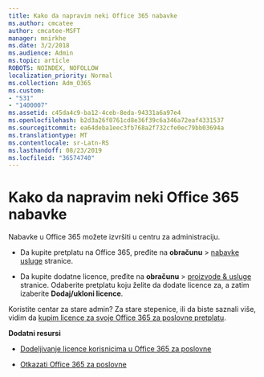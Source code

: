 ```yaml
---
title: Kako da napravim neki Office 365 nabavke
ms.author: cmcatee
author: cmcatee-MSFT
manager: mnirkhe
ms.date: 3/2/2018
ms.audience: Admin
ms.topic: article
ROBOTS: NOINDEX, NOFOLLOW
localization_priority: Normal
ms.collection: Adm_O365
ms.custom:
- "531"
- "1400007"
ms.assetid: c45da4c9-ba12-4ceb-8eda-94331a6a97e4
ms.openlocfilehash: b2d3a26f0761cd8e36f39c6a346a72eaf4331537
ms.sourcegitcommit: ea64deba1eec3fb768a2f732cfe0ec79bb03694a
ms.translationtype: MT
ms.contentlocale: sr-Latn-RS
ms.lasthandoff: 08/23/2019
ms.locfileid: "36574740"
---
```

# <a name="how-to-make-an-office-365-purchase"></a>Kako da napravim neki Office 365 nabavke

Nabavke u Office 365 možete izvršiti u centru za administraciju.
  
- Da kupite pretplatu na Office 365, pređite na **obračunu** \> [nabavke usluge](https://go.microsoft.com/fwlink/p/?linkid=868433) stranice.

- Da kupite dodatne licence, pređite na **obračunu** \> [proizvode & usluge](https://go.microsoft.com/fwlink/p/?linkid=842054) stranice. Odaberite pretplatu koju želite da dodate licence za, a zatim izaberite **Dodaj/ukloni licence**.
  
Koristite centar za stare admin? Za stare stepenice, ili da biste saznali više, vidim da [kupim licence za svoje Office 365 za poslovne pretplatu](https://docs.microsoft.com/office365/admin/subscriptions-and-billing/buy-licenses).

**Dodatni resursi**
  
- [Dodeljivanje licence korisnicima u Office 365 za poslovne](https://docs.microsoft.com/office365/admin/subscriptions-and-billing/assign-licenses-to-users)

- [Otkazati Office 365 za poslovne](https://docs.microsoft.com/office365/admin/subscriptions-and-billing/cancel-your-subscription)